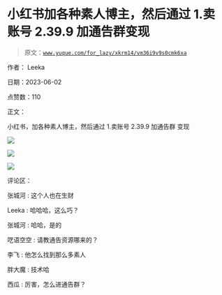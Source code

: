 # 小红书加各种素人博主，然后通过 1.卖账号 2.39.9 加通告群变现

> 原文：[`www.yuque.com/for_lazy/xkrm14/vm36i9v9s0cmk6xa`](https://www.yuque.com/for_lazy/xkrm14/vm36i9v9s0cmk6xa)

作者： Leeka

日期：2023-06-02

点赞数：110

正文：

小红书，加各种素人博主，然后通过 1.卖账号 2.39.9 加通告群 变现

![](img/5f88f5a6554ffc692d221b84b8d9fb20.png)

![](img/a646ac63cdffda29bd874fe854a403f9.png)

![](img/7c873b1310ea8e5603a067bc2697621a.png)

评论区：

张城河 : 这个人也在生财

Leeka : 哈哈哈，这么巧？

张城河 : 哈哈，是的

呓语空空 : 请教通告资源哪来的？

李飞 : 他怎么找到那么多素人

胖大魔 : 技术哈

西瓜 : 厉害，怎么进通告群？

